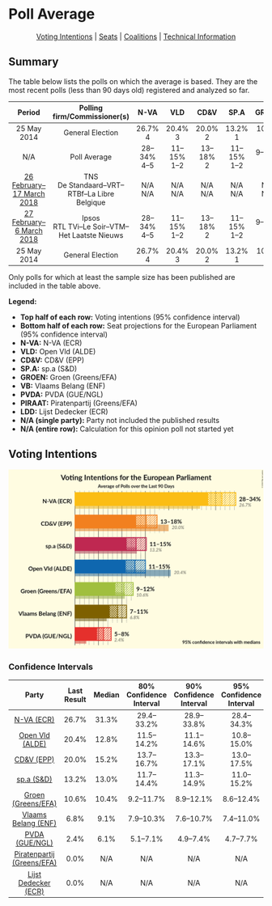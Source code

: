 # Poll Average

<p align="center"><a href="#voting-intentions">Voting Intentions</a> | <a href="#seats">Seats</a> | <a href="#coalitions">Coalitions</a> | <a href="#technical-information">Technical Information</a></p>

## Summary

The table below lists the polls on which the average is based. They are the most recent polls (less than 90 days old) registered and analyzed so far.

| Period     | Polling firm/Commissioner(s) | N-VA | VLD | CD&V | SP.A | GROEN | VB | PVDA | PIRAAT | LDD |
|:----------:|:----------------------------:|:--:|:--:|:--:|:--:|:--:|:--:|:--:|:--:|:--:|
| 25 May 2014 | General Election | 26.7% <br> 4 | 20.4% <br> 3 | 20.0% <br> 2 | 13.2% <br> 1 | 10.6% <br> 1 | 6.8% <br> 1 | 2.4% <br> 0 | 0.0% <br> 0 | 0.0% <br> 0 |
| N/A | Poll Average | 28–34% <br> 4–5 | 11–15% <br> 1–2 | 13–18% <br> 2 | 11–15% <br> 1–2 | 9–12% <br> 1 | 7–11% <br> 1 | 5–8% <br> 0–1 | N/A <br> N/A | N/A <br> N/A |
| [26 February–17 March 2018](2018-03-17-TNS.html) | TNS <br> De Standaard–VRT–RTBf–La Libre Belgique | N/A <br> N/A | N/A <br> N/A | N/A <br> N/A | N/A <br> N/A | N/A <br> N/A | N/A <br> N/A | N/A <br> N/A | N/A <br> N/A | N/A <br> N/A |
| [27 February–6 March 2018](2018-03-06-Ipsos.html) | Ipsos <br> RTL TVi–Le Soir–VTM–Het Laatste Nieuws | 28–34% <br> 4–5 | 11–15% <br> 1–2 | 13–18% <br> 2 | 11–15% <br> 1–2 | 9–12% <br> 1 | 7–11% <br> 1 | 5–8% <br> 0–1 | N/A <br> N/A | N/A <br> N/A |
| 25 May 2014 | General Election | 26.7% <br> 4 | 20.4% <br> 3 | 20.0% <br> 2 | 13.2% <br> 1 | 10.6% <br> 1 | 6.8% <br> 1 | 2.4% <br> 0 | 0.0% <br> 0 | 0.0% <br> 0 |

Only polls for which at least the sample size has been published are included in the table above.

**Legend:**
+ **Top half of each row:** Voting intentions (95% confidence interval)
+ **Bottom half of each row:** Seat projections for the European Parliament (95% confidence interval)
+ **N-VA:** N-VA (ECR)
+ **VLD:** Open Vld (ALDE)
+ **CD&V:** CD&V (EPP)
+ **SP.A:** sp.a (S&D)
+ **GROEN:** Groen (Greens/EFA)
+ **VB:** Vlaams Belang (ENF)
+ **PVDA:** PVDA (GUE/NGL)
+ **PIRAAT:** Piratenpartij (Greens/EFA)
+ **LDD:** Lijst Dedecker (ECR)
+ **N/A (single party):** Party not included the published results
+ **N/A (entire row):** Calculation for this opinion poll not started yet

## Voting Intentions

![Graph with voting intentions not yet produced](average.png "Voting Intentions")

### Confidence Intervals

| Party | Last Result | Median | 80% Confidence Interval | 90% Confidence Interval | 95% Confidence Interval | 99% Confidence Interval |
|:-----:|:-----------:|:------:|:-----------------------:|:-----------------------:|:-----------------------:|:-----------------------:|
| <a href="#n-va-(ecr)">N-VA (ECR)</a> | 26.7% | 31.3% | 29.4–33.2% |28.9–33.8% | 28.4–34.3% | 27.6–35.2% |
| <a href="#open-vld-(alde)">Open Vld (ALDE)</a> | 20.4% | 12.8% | 11.5–14.2% |11.1–14.6% | 10.8–15.0% | 10.2–15.7% |
| <a href="#cd&v-(epp)">CD&V (EPP)</a> | 20.0% | 15.2% | 13.7–16.7% |13.3–17.1% | 13.0–17.5% | 12.4–18.3% |
| <a href="#sp.a-(s&d)">sp.a (S&D)</a> | 13.2% | 13.0% | 11.7–14.4% |11.3–14.9% | 11.0–15.2% | 10.4–16.0% |
| <a href="#groen-(greens/efa)">Groen (Greens/EFA)</a> | 10.6% | 10.4% | 9.2–11.7% |8.9–12.1% | 8.6–12.4% | 8.1–13.1% |
| <a href="#vlaams-belang-(enf)">Vlaams Belang (ENF)</a> | 6.8% | 9.1% | 7.9–10.3% |7.6–10.7% | 7.4–11.0% | 6.9–11.6% |
| <a href="#pvda-(gue/ngl)">PVDA (GUE/NGL)</a> | 2.4% | 6.1% | 5.1–7.1% |4.9–7.4% | 4.7–7.7% | 4.3–8.3% |
| <a href="#piratenpartij-(greens/efa)">Piratenpartij (Greens/EFA)</a> | 0.0% | N/A | N/A |N/A | N/A | N/A |
| <a href="#lijst-dedecker-(ecr)">Lijst Dedecker (ECR)</a> | 0.0% | N/A | N/A |N/A | N/A | N/A |

